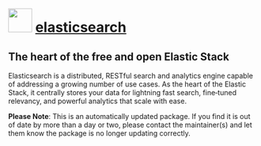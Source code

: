 ﻿# <img src="https://cdn.jsdelivr.net/gh/mkevenaar/chocolatey-packages@70f0c8e8e3c31b47edccc6f45d60f95725dd039b/icons/elasticsearch.svg" width="48" height="48"/> [elasticsearch](https://chocolatey.org/packages/elasticsearch)

## The heart of the free and open Elastic Stack

Elasticsearch is a distributed, RESTful search and analytics engine capable of addressing a growing number of use cases. As the heart of the Elastic Stack, it centrally stores your data for lightning fast search, fine‑tuned relevancy, and powerful analytics that scale with ease.

**Please Note**: This is an automatically updated package. If you find it is
out of date by more than a day or two, please contact the maintainer(s) and
let them know the package is no longer updating correctly.
